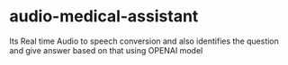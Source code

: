 # audio-medical-assistant
Its Real time Audio to speech conversion and also identifies the question and give answer based on that using OPENAI model
